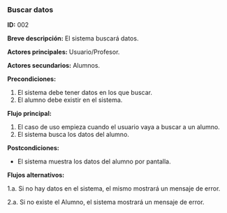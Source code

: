 ### Buscar datos

**ID:** 002

**Breve descripción:** El sistema buscará datos.


**Actores principales:** Usuario/Profesor.

**Actores secundarios:** Alumnos.


**Precondiciones:**

1. El sistema debe tener datos en los que buscar.
2. El alumno debe existir en el sistema. 

**Flujo principal:**
1. El caso de uso empieza cuando el usuario vaya a buscar a un alumno.
2. El sistema busca los datos del alumno.

**Postcondiciones:**
* El sistema muestra los datos del alumno por pantalla.

**Flujos alternativos:**

1.a. Si no hay datos en el sistema, el mismo mostrará un mensaje de error.

2.a. Si no existe el Alumno, el sistema mostrará un mensaje de error.
